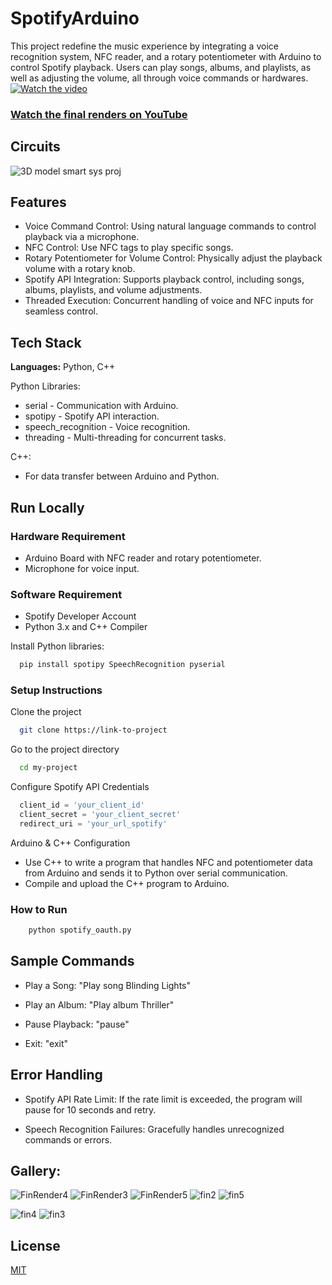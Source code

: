 # SpotifyArduino


This project redefine the music experience by integrating a voice recognition system, NFC reader, and a rotary potentiometer with Arduino to control Spotify playback. Users can play songs, albums, and playlists, as well as adjusting the volume, all through voice commands or hardwares.
[![Watch the video](https://github.com/user-attachments/assets/437488be-01d5-43bf-aa19-7f6fc41ab4fa)](https://youtu.be/FsM7y3w8bAo)

### [Watch the final renders on YouTube]([https://youtu.be/0EDKDWhR2Do](https://youtu.be/FsM7y3w8bAo))


## Circuits
![3D model smart sys proj](https://github.com/user-attachments/assets/1ee31bfc-039a-4246-8d72-a1c56a849a5d)


## Features

- Voice Command Control: Using natural language commands to control playback via a microphone.
- NFC Control: Use NFC tags to play specific songs.
- Rotary Potentiometer for Volume Control: Physically adjust the playback volume with a rotary knob.
- Spotify API Integration: Supports playback control, including songs, albums, playlists, and volume adjustments.
- Threaded Execution: Concurrent handling of voice and NFC inputs for seamless control.


## Tech Stack
**Languages:** Python, C++

Python Libraries:
- serial  - Communication with Arduino.
- spotipy - Spotify API interaction.
- speech_recognition - Voice recognition.
- threading - Multi-threading for concurrent tasks.

C++:
- For data transfer between Arduino and Python.




## Run Locally

### Hardware Requirement 

- Arduino Board with NFC reader and rotary potentiometer.
- Microphone for voice input.

### Software Requirement 

- Spotify Developer Account
- Python 3.x and C++ Compiler

Install Python libraries:
```bash
  pip install spotipy SpeechRecognition pyserial
```
### Setup Instructions

Clone the project

```bash
  git clone https://link-to-project
```

Go to the project directory

```bash
  cd my-project
```

Configure Spotify API Credentials

```python
  client_id = 'your_client_id'
  client_secret = 'your_client_secret'
  redirect_uri = 'your_url_spotify'
```

Arduino & C++ Configuration
 
 - Use C++ to write a program that handles NFC and potentiometer data from Arduino and sends it to Python over serial communication.
 - Compile and upload the C++ program to Arduino.

### How to Run

```bash
    python spotify_oauth.py
```
## Sample Commands

- Play a Song: "Play song Blinding Lights"

- Play an Album: "Play album Thriller"

- Pause Playback: "pause"

- Exit: "exit"




## Error Handling
- Spotify API Rate Limit:
If the rate limit is exceeded, the program will pause for 10 seconds and retry.

- Speech Recognition Failures:
Gracefully handles unrecognized commands or errors.

## Gallery:

![FinRender4](https://github.com/user-attachments/assets/f356737b-c545-416c-b71f-d413fc256d6b)
![FinRender3](https://github.com/user-attachments/assets/e13efd7c-eeb7-4e27-90ad-e2012b67cdd8)
![FinRender5](https://github.com/user-attachments/assets/25026f94-b70d-4bb1-9b87-93cd4ff6fb52)
![fin2](https://github.com/user-attachments/assets/8e9a56e8-3231-475c-ba17-8f36a46307ee)
![fin5](https://github.com/user-attachments/assets/a27b21e7-3a21-48a8-9a50-6f43ab396976)

![fin4](https://github.com/user-attachments/assets/d0a0725b-af4a-42cc-bf20-6b718d97770c)
![fin3](https://github.com/user-attachments/assets/75a7d9bf-cfd8-4d97-a6fe-4dafe378e402)



## License

[MIT](https://choosealicense.com/licenses/mit/)
